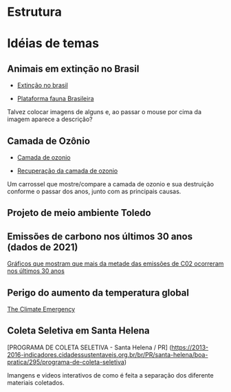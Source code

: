 # Estrutura



# Idéias de temas

## Animais em extinção no Brasil 


- [Extinção no brasil](https://valor.globo.com/brasil/noticia/2023/05/24/sabe-que-especies-estao-ameacadas-de-extincao-no-brasil-confira-alguns-exemplos.ghtml)

- [Plataforma fauna Brasileira](https://g1.globo.com/meio-ambiente/noticia/2023/08/02/icmbio-lanca-plataforma-que-reune-dados-de-5-mil-especies-da-fauna-brasileira.ghtml)

Talvez colocar imagens de alguns e, ao passar o mouse por cima da imagem aparece a descrição?

## Camada de Ozônio

- [Camada de ozonio](https://www.cnnbrasil.com.br/tecnologia/camada-de-ozonio-deve-se-recuperar-completamente-nas-proximas-decadas/)

- [Recuperação da camada de ozonio](https://www.bbc.com/portuguese/geral-59053884)

Um carrossel que mostre/compare a camada de ozonio e sua destruição conforme o passar dos anos, junto com as principais causas.

## Projeto de meio ambiente Toledo

## Emissões de carbono nos últimos 30 anos (dados de 2021)

[Gráficos que mostram que mais da metade das emissões de C02 ocorreram nos últimos 30 anos](https://www.bbc.com/portuguese/geral-59013520)

## Perigo do aumento da temperatura global 

[The Climate Emergency](https://www.rainforestcoalition.org/the-climate-emergency/?gclid=EAIaIQobChMI1I2Lu_XLgQMVdROzAB2nKw-VEAAYASAAEgI8n_D_BwE)

## Coleta Seletiva em Santa Helena
[PROGRAMA DE COLETA SELETIVA - Santa Helena / PR] (https://2013-2016-indicadores.cidadessustentaveis.org.br/br/PR/santa-helena/boa-pratica/295/programa-de-coleta-seletiva)

Imangens e videos interativos de como é feita a separação dos diferente materiais coletados. 
